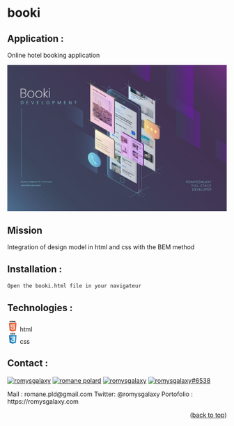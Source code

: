 # booki
<a name="readme-top"></a>
 
## Application :
Online hotel booking application

![My Image](.github/readme-booki.jpg)

## Mission
Integration of design model in html and css with the BEM method

## Installation :
```bash
Open the booki.html file in your navigateur
```

## Technologies :
<a href="https://www.w3.org/html/" target="_blank" rel="noreferrer"> <img src="https://raw.githubusercontent.com/devicons/devicon/master/icons/html5/html5-original-wordmark.svg" alt="html5" width="25" height="25"/></a>
 html  
<a href="https://www.w3schools.com/css/" target="_blank" rel="noreferrer"> <img src="https://raw.githubusercontent.com/devicons/devicon/master/icons/css3/css3-original-wordmark.svg" alt="css3" width="25" height="25"/></a>
 css  

## Contact :
<p align="left">
<a href="https://twitter.com/romysgalaxy" target="blank"><img align="center" src="https://raw.githubusercontent.com/rahuldkjain/github-profile-readme-generator/master/src/images/icons/Social/twitter.svg" alt="romysgalaxy" height="30" width="40" /></a>
<a href="https://linkedin.com/in/romane polard" target="blank"><img align="center" src="https://raw.githubusercontent.com/rahuldkjain/github-profile-readme-generator/master/src/images/icons/Social/linked-in-alt.svg" alt="romane polard" height="30" width="40" /></a>
<a href="https://instagram.com/romysgalaxy" target="blank"><img align="center" src="https://raw.githubusercontent.com/rahuldkjain/github-profile-readme-generator/master/src/images/icons/Social/instagram.svg" alt="romysgalaxy" height="30" width="40" /></a>
<a href="https://discord.gg/romysgalaxy#6538" target="blank"><img align="center" src="https://raw.githubusercontent.com/rahuldkjain/github-profile-readme-generator/master/src/images/icons/Social/discord.svg" alt="romysgalaxy#6538" height="30" width="40" /></a>
</p>
Mail : romane.pld@gmail.com  
Twitter: @romysgalaxy  
Portofolio : https://romysgalaxy.com  

<p align="right">(<a href="#readme-top">back to top</a>)</p>
